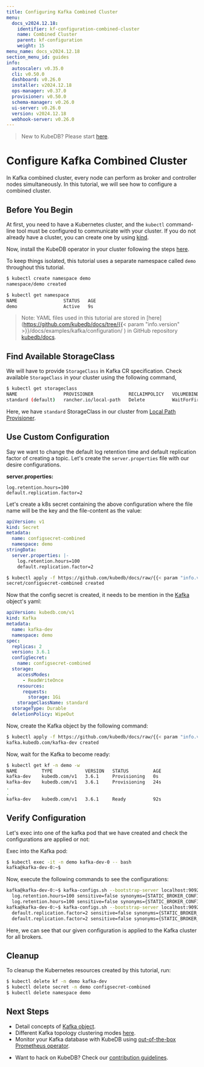 ```yaml
---
title: Configuring Kafka Combined Cluster
menu:
  docs_v2024.12.18:
    identifier: kf-configuration-combined-cluster
    name: Combined Cluster
    parent: kf-configuration
    weight: 15
menu_name: docs_v2024.12.18
section_menu_id: guides
info:
  autoscaler: v0.35.0
  cli: v0.50.0
  dashboard: v0.26.0
  installer: v2024.12.18
  ops-manager: v0.37.0
  provisioner: v0.50.0
  schema-manager: v0.26.0
  ui-server: v0.26.0
  version: v2024.12.18
  webhook-server: v0.26.0
---
```


> New to KubeDB? Please start [here](/docs/v2024.12.18/README).

# Configure Kafka Combined Cluster

In Kafka combined cluster, every node can perform as broker and controller nodes simultaneously. In this tutorial, we will see how to configure a combined cluster.

## Before You Begin

At first, you need to have a Kubernetes cluster, and the `kubectl` command-line tool must be configured to communicate with your cluster. If you do not already have a cluster, you can create one by using [kind](https://kind.sigs.k8s.io/docs/user/quick-start/).

Now, install the KubeDB operator in your cluster following the steps [here](/docs/v2024.12.18/setup/README).

To keep things isolated, this tutorial uses a separate namespace called `demo` throughout this tutorial.

```bash
$ kubectl create namespace demo
namespace/demo created

$ kubectl get namespace
NAME                 STATUS   AGE
demo                 Active   9s
```

> Note: YAML files used in this tutorial are stored in [here](https://github.com/kubedb/docs/tree/{{< param "info.version" >}}/docs/examples/kafka/configuration/
) in GitHub repository [kubedb/docs](https://github.com/kubedb/docs).

## Find Available StorageClass

We will have to provide `StorageClass` in Kafka CR specification. Check available `StorageClass` in your cluster using the following command,

```bash
$ kubectl get storageclass
NAME                 PROVISIONER             RECLAIMPOLICY   VOLUMEBINDINGMODE      ALLOWVOLUMEEXPANSION   AGE
standard (default)   rancher.io/local-path   Delete          WaitForFirstConsumer   false                  1h
```

Here, we have `standard` StorageClass in our cluster from [Local Path Provisioner](https://github.com/rancher/local-path-provisioner).

## Use Custom Configuration

Say we want to change the default log retention time and default replication factor of creating a topic. Let's create the `server.properties` file with our desire configurations.

**server.properties:**

```properties
log.retention.hours=100
default.replication.factor=2
```

Let's create a k8s secret containing the above configuration where the file name will be the key and the file-content as the value:

```yaml
apiVersion: v1
kind: Secret
metadata:
  name: configsecret-combined
  namespace: demo
stringData:
  server.properties: |-
    log.retention.hours=100
    default.replication.factor=2
```

```bash
$ kubectl apply -f https://github.com/kubedb/docs/raw/{{< param "info.version" >}}/docs/examples/kafka/configuration/configsecret-combined.yaml
secret/configsecret-combined created
```

Now that the config secret is created, it needs to be mention in the [Kafka](/docs/v2024.12.18/guides/kafka/concepts/kafka) object's yaml:

```yaml
apiVersion: kubedb.com/v1
kind: Kafka
metadata:
  name: kafka-dev
  namespace: demo
spec:
  replicas: 2
  version: 3.6.1
  configSecret:
    name: configsecret-combined
  storage:
    accessModes:
      - ReadWriteOnce
    resources:
      requests:
        storage: 1Gi
    storageClassName: standard
  storageType: Durable
  deletionPolicy: WipeOut
```

Now, create the Kafka object by the following command:

```bash
$ kubectl apply -f https://github.com/kubedb/docs/raw/{{< param "info.version" >}}/docs/examples/kafka/configuration/kafka-combined.yaml
kafka.kubedb.com/kafka-dev created
```

Now, wait for the Kafka to become ready:

```bash
$ kubectl get kf -n demo -w
NAME         TYPE            VERSION   STATUS         AGE
kafka-dev    kubedb.com/v1   3.6.1     Provisioning   0s
kafka-dev    kubedb.com/v1   3.6.1     Provisioning   24s
.
.
kafka-dev    kubedb.com/v1   3.6.1     Ready          92s
```

## Verify Configuration

Let's exec into one of the kafka pod that we have created and check the configurations are applied or not:

Exec into the Kafka pod:

```bash
$ kubectl exec -it -n demo kafka-dev-0 -- bash
kafka@kafka-dev-0:~$ 
```

Now, execute the following commands to see the configurations:
```bash
kafka@kafka-dev-0:~$ kafka-configs.sh --bootstrap-server localhost:9092 --command-config /opt/kafka/config/clientauth.properties --describe --entity-type brokers --all | grep log.retention.hours
  log.retention.hours=100 sensitive=false synonyms={STATIC_BROKER_CONFIG:log.retention.hours=100, DEFAULT_CONFIG:log.retention.hours=168}
  log.retention.hours=100 sensitive=false synonyms={STATIC_BROKER_CONFIG:log.retention.hours=100, DEFAULT_CONFIG:log.retention.hours=168}
kafka@kafka-dev-0:~$ kafka-configs.sh --bootstrap-server localhost:9092 --command-config /opt/kafka/config/clientauth.properties --describe --entity-type brokers --all | grep default.replication.factor
  default.replication.factor=2 sensitive=false synonyms={STATIC_BROKER_CONFIG:default.replication.factor=2, DEFAULT_CONFIG:default.replication.factor=1}
  default.replication.factor=2 sensitive=false synonyms={STATIC_BROKER_CONFIG:default.replication.factor=2, DEFAULT_CONFIG:default.replication.factor=1}
```
Here, we can see that our given configuration is applied to the Kafka cluster for all brokers.

## Cleanup

To cleanup the Kubernetes resources created by this tutorial, run:

```bash
$ kubectl delete kf -n demo kafka-dev 
$ kubectl delete secret -n demo configsecret-combined 
$ kubectl delete namespace demo
```

## Next Steps

- Detail concepts of [Kafka object](/docs/v2024.12.18/guides/kafka/concepts/kafka).
- Different Kafka topology clustering modes [here](/docs/v2024.12.18/guides/kafka/clustering/_index).
- Monitor your Kafka database with KubeDB using [out-of-the-box Prometheus operator](/docs/v2024.12.18/guides/kafka/monitoring/using-prometheus-operator).

[//]: # (- Monitor your Kafka database with KubeDB using [out-of-the-box builtin-Prometheus]&#40;/docs/guides/kafka/monitoring/using-builtin-prometheus.md&#41;.)
- Want to hack on KubeDB? Check our [contribution guidelines](/docs/v2024.12.18/CONTRIBUTING).


